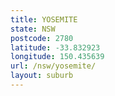 ```yaml
---
title: YOSEMITE
state: NSW
postcode: 2780
latitude: -33.832923
longitude: 150.435639
url: /nsw/yosemite/
layout: suburb
---
```

